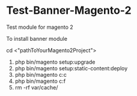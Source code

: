 # Test-Banner-Magento-2
Test module for magento 2

To install banner module

cd <"pathToYourMagento2Project">

1. php bin/magento setup:upgrade
2. php bin/magento setup:static-content:deploy
3. php bin/magento c:c
4. php bin/magento c:f
5. rm -rf var/cache/